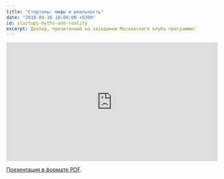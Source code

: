 ```yaml
---
title: "Стартапы: мифы и реальность"
date: "2018-04-16 10:00:00 +0300"
id: startups-myths-and-reality
excerpt: Доклад, прочитанный на заседании Московского клуба программистов 15 марта 2018 года.
---
```


<div class="video">
    <iframe width="560" height="315" src="https://www.youtube.com/embed/syNNWFJvsz8" frameborder="0" allow="autoplay; encrypted-media" allowfullscreen></iframe>
</div>

[Презентация в формате PDF](/download/startups-myths-and-reality.pdf).
